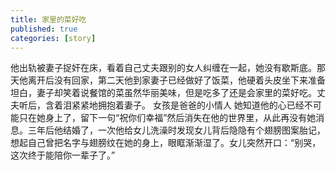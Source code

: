 ```yaml
---
title: 家里的菜好吃
published: true
categories: [story]
---
```


他出轨被妻子捉奸在床，看着自己丈夫跟别的女人纠缠在一起，她没有歇斯底。那天他离开后没有回家，第二天他到家妻子已经做好了饭菜，他硬着头皮坐下来准备坦白，妻子却笑着说餐馆的菜虽然华丽美味，但是吃多了还是会家里的菜好吃。丈夫听后，含着泪紧紧地拥抱着妻子。
女孩是爸爸的小情人
她知道他的心已经不可能只在她身上了，留下一句“祝你们幸福”然后消失在他的世界里，从此再没有她消息。三年后他结婚了，一次他给女儿洗澡时发现女儿背后隐隐有个翅膀图案胎记，想起自己曾把名字与翅膀纹在她的身上，眼眶渐渐湿了。女儿突然开口：“别哭，这次终于能陪你一辈子了。”

